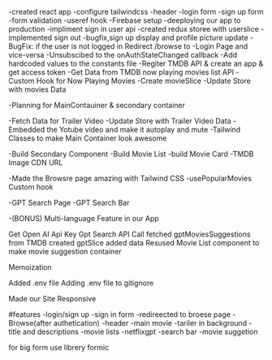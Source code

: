 



-created react app
-configure tailwindcss
-header
-login form
-sign up form
-form validation
-useref hook
-Firebase setup
-deeploying our app to production
-impliment sign in user api
-created redux storee with userslice
-implemented sign out 
-bugfix,sign up display and profile picture update
-BugFix: if the user is not logged in Redirect /browse to -Login Page and vice-versa
-Unsubscibed to the onAuthStateChanged callback
-Add hardcoded values to the constants file
-Regiter TMDB API & create an app & get access token
-Get Data from TMDB now playing movies list API
-Custom Hook for Now Playing Movies
-Create movieSlice
-Update Store with movies Data

-Planning for MainContauiner & secondary container

-Fetch Data for Trailer Video
-Update Store with Trailer Video Data
-Embedded the Yotube video and make it autoplay and mute
-Tailwind Classes to make Main Container look awesome

-Build Secondary Component
-Build Movie List
-build Movie Card
-TMDB Image CDN URL

-Made the Browsre page amazing with Tailwind CSS
-usePopularMovies Custom hook

-GPT Search Page
-GPT Search Bar

-(BONUS) Multi-language Feature in our App

Get Open AI Api Key
Gpt Search API Call
fetched gptMoviesSuggestions from TMDB
created gptSlice added data
Resused Movie List component to make movie suggestion container

Memoization

Added .env file
Adding .env file to gitignore

Made our Site Responsive




#features
-login/sign up
  -sign in form
  -redireected to broese page
-Browse(after authetication)
  -header
  -main movie
    -tariler in background
    -title and descriptions
    -movie lists
-netflixgpt
   -search bar
   -movie suggetion



for big form use librery formic
